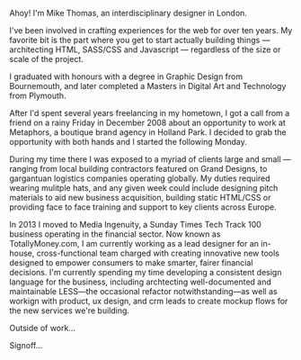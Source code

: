 Ahoy! I'm Mike Thomas, an interdisciplinary designer in London.

I've been involved in crafting experiences for the web for over ten years. My favorite bit is the part where you get to start actually building things — architecting HTML, SASS/CSS and Javascript — regardless of the size or scale of the project.

I graduated with honours with a degree in Graphic Design from Bournemouth, and later completed a Masters in Digital Art and Technology from Plymouth. 

After I'd spent several years freelancing in my hometown, I got a call from a friend on a rainy Friday in December 2008 about an opportunity to work at Metaphors, a boutique brand agency in Holland Park. I decided to grab the opportunity with both hands and I started the following Monday. 

During my time there I was exposed to a myriad of clients large and small — ranging from local building contractors featured on Grand Designs, to gargantuan logistics companies operating globally. My duties required wearing mulitple hats, and any given week could include designing pitch materials to aid new business acquisition, building static HTML/CSS or providing face to face training and support to key clients across Europe.

In 2013 I moved to Media Ingenuity, a Sunday Times Tech Track 100 business operating in the financial sector. Now known as TotallyMoney.com, I am currently working as a lead designer for an in-house, cross-functional team charged with creating innovative new tools designed to empower consumers to make smarter, fairer financial decisions. I'm currently spending my time developing a consistent design language for the business, including archtecting well-documented and maintainable LESS—the occasional refactor notwithstanding—as well as workign with product, ux design, and crm leads to create mockup flows for the new services we're building. 

Outside of work...

Signoff...



